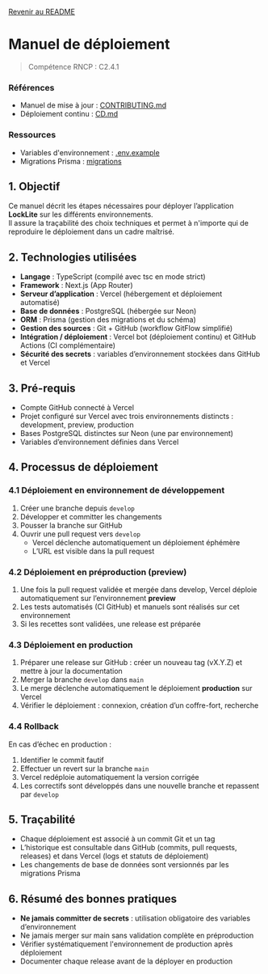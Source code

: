 [Revenir au README](README.md)

# Manuel de déploiement

> Compétence RNCP : C2.4.1

### Références

- Manuel de mise à jour : [CONTRIBUTING.md](CONTRIBUTING.md)
- Déploiement continu : [CD.md](CD.md)

### Ressources

- Variables d'environnement : [.env.example](../.env.example)
- Migrations Prisma : [migrations](../prisma/migrations)

## 1. Objectif

Ce manuel décrit les étapes nécessaires pour déployer l’application **LockLite** sur les différents environnements.  
Il assure la traçabilité des choix techniques et permet à n'importe qui de reproduire le déploiement dans un cadre
maîtrisé.

## 2. Technologies utilisées

- **Langage** : TypeScript (compilé avec tsc en mode strict)
- **Framework** : Next.js (App Router)
- **Serveur d’application** : Vercel (hébergement et déploiement automatisé)
- **Base de données** : PostgreSQL (hébergée sur Neon)
- **ORM** : Prisma (gestion des migrations et du schéma)
- **Gestion des sources** : Git + GitHub (workflow GitFlow simplifié)
- **Intégration / déploiement** : Vercel bot (déploiement continu) et GitHub Actions (CI complémentaire)
- **Sécurité des secrets** : variables d’environnement stockées dans GitHub et Vercel

## 3. Pré-requis

- Compte GitHub connecté à Vercel
- Projet configuré sur Vercel avec trois environnements distincts : development, preview, production
- Bases PostgreSQL distinctes sur Neon (une par environnement)
- Variables d’environnement définies dans Vercel

## 4. Processus de déploiement

### 4.1 Déploiement en environnement de développement

1. Créer une branche depuis `develop`
2. Développer et committer les changements
3. Pousser la branche sur GitHub
4. Ouvrir une pull request vers `develop`
   * Vercel déclenche automatiquement un déploiement éphémère
   * L’URL est visible dans la pull request

### 4.2 Déploiement en préproduction (preview)

1. Une fois la pull request validée et mergée dans develop, Vercel déploie automatiquement sur l’environnement
**preview**
2. Les tests automatisés (CI GitHub) et manuels sont réalisés sur cet environnement
3. Si les recettes sont validées, une release est préparée

### 4.3 Déploiement en production

1. Préparer une release sur GitHub : créer un nouveau tag (vX.Y.Z) et mettre à jour la documentation
2. Merger la branche `develop` dans `main`
3. Le merge déclenche automatiquement le déploiement **production** sur Vercel
4. Vérifier le déploiement : connexion, création d’un coffre-fort, recherche

### 4.4 Rollback

En cas d’échec en production :

1. Identifier le commit fautif
2. Effectuer un revert sur la branche `main`
3. Vercel redéploie automatiquement la version corrigée
4. Les correctifs sont développés dans une nouvelle branche et repassent par `develop`

## 5. Traçabilité

- Chaque déploiement est associé à un commit Git et un tag
- L’historique est consultable dans GitHub (commits, pull requests, releases) et dans Vercel (logs et statuts de
  déploiement)
- Les changements de base de données sont versionnés par les migrations Prisma

## 6. Résumé des bonnes pratiques

- **Ne jamais committer de secrets** : utilisation obligatoire des variables d’environnement
- Ne jamais merger sur main sans validation complète en préproduction
- Vérifier systématiquement l'environnement de production après déploiement
- Documenter chaque release avant de la déployer en production
